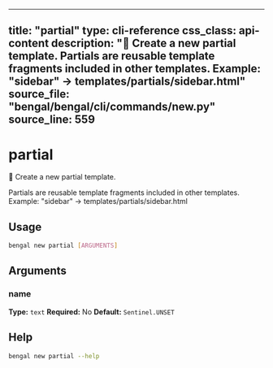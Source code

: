 
---
title: "partial"
type: cli-reference
css_class: api-content
description: "🧩 Create a new partial template.  Partials are reusable template fragments included in other templates. Example: "sidebar" → templates/partials/sidebar.html"
source_file: "bengal/bengal/cli/commands/new.py"
source_line: 559
---

# partial

🧩 Create a new partial template.

Partials are reusable template fragments included in other templates.
Example: "sidebar" → templates/partials/sidebar.html


## Usage

```bash
bengal new partial [ARGUMENTS]
```

## Arguments

### name

**Type:** `text`
**Required:** No
**Default:** `Sentinel.UNSET`





## Help

```bash
bengal new partial --help
```
